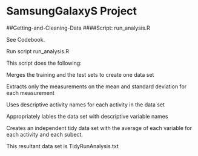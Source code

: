 # SamsungGalaxyS Project

##Getting-and-Cleaning-Data
####Script:  run_analysis.R

See Codebook.

Run script run_analysis.R

This script does the following:

Merges the training and the test sets to create one data set

Extracts only the measurements on the mean and standard deviation for each measurement

Uses descriptive activity names for each activity in the data set

Appropriately lables the data set with descriptive variable names

Creates an independent tidy data set with the average of each variable for each activity and each subect.

  This resultant data set is TidyRunAnalysis.txt


